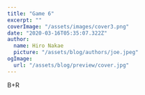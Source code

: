 ```yaml
---
title: "Game 6"
excerpt: ""
coverImage: "/assets/images/cover3.png"
date: "2020-03-16T05:35:07.322Z"
author:
  name: Hiro Nakae
  picture: "/assets/blog/authors/joe.jpeg"
ogImage:
  url: "/assets/blog/preview/cover.jpg"
---
```


B+R

